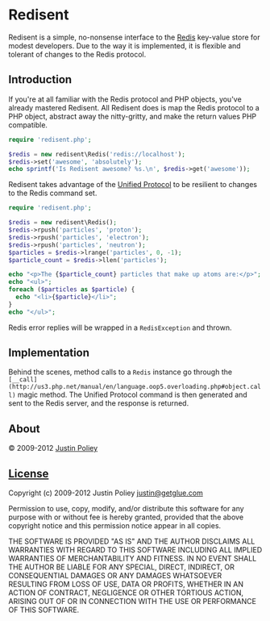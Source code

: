 # Redisent

Redisent is a simple, no-nonsense interface to the [Redis](http://redis.io) key-value store for modest developers.
Due to the way it is implemented, it is flexible and tolerant of changes to the Redis protocol.

## Introduction

If you're at all familiar with the Redis protocol and PHP objects, you've already mastered Redisent.
All Redisent does is map the Redis protocol to a PHP object, abstract away the nitty-gritty, and make the return values PHP compatible.

``` php
require 'redisent.php';

$redis = new redisent\Redis('redis://localhost');
$redis->set('awesome', 'absolutely');
echo sprintf('Is Redisent awesome? %s.\n', $redis->get('awesome'));
```

Redisent takes advantage of the [Unified Protocol](http://redis.io/topics/protocol) to be resilient to changes to the Redis command set.

``` php
require 'redisent.php';

$redis = new redisent\Redis();
$redis->rpush('particles', 'proton');
$redis->rpush('particles', 'electron');
$redis->rpush('particles', 'neutron');
$particles = $redis->lrange('particles', 0, -1);
$particle_count = $redis->llen('particles');

echo "<p>The {$particle_count} particles that make up atoms are:</p>";
echo "<ul>";
foreach ($particles as $particle) {
  echo "<li>{$particle}</li>";
}
echo "</ul>";
```

Redis error replies will be wrapped in a `RedisException` and thrown.

## Implementation

Behind the scenes, method calls to a `Redis` instance go through the `[__call](http://us3.php.net/manual/en/language.oop5.overloading.php#object.call)` magic method. The Unified Protocol command is then generated and sent to the Redis server, and the response is returned.

## About

&copy; 2009-2012 [Justin Poliey](http://justinpoliey.com)

## [License](http://www.opensource.org/licenses/ISC)

Copyright (c) 2009-2012 Justin Poliey <justin@getglue.com>

Permission to use, copy, modify, and/or distribute this software for any purpose with or without fee is hereby granted, provided that the above copyright notice and this permission notice appear in all copies.

THE SOFTWARE IS PROVIDED "AS IS" AND THE AUTHOR DISCLAIMS ALL WARRANTIES WITH REGARD TO THIS SOFTWARE INCLUDING ALL IMPLIED WARRANTIES OF MERCHANTABILITY AND FITNESS. IN NO EVENT SHALL THE AUTHOR BE LIABLE FOR ANY SPECIAL, DIRECT, INDIRECT, OR CONSEQUENTIAL DAMAGES OR ANY DAMAGES WHATSOEVER RESULTING FROM LOSS OF USE, DATA OR PROFITS, WHETHER IN AN ACTION OF CONTRACT, NEGLIGENCE OR OTHER TORTIOUS ACTION, ARISING OUT OF OR IN CONNECTION WITH THE USE OR PERFORMANCE OF THIS SOFTWARE.